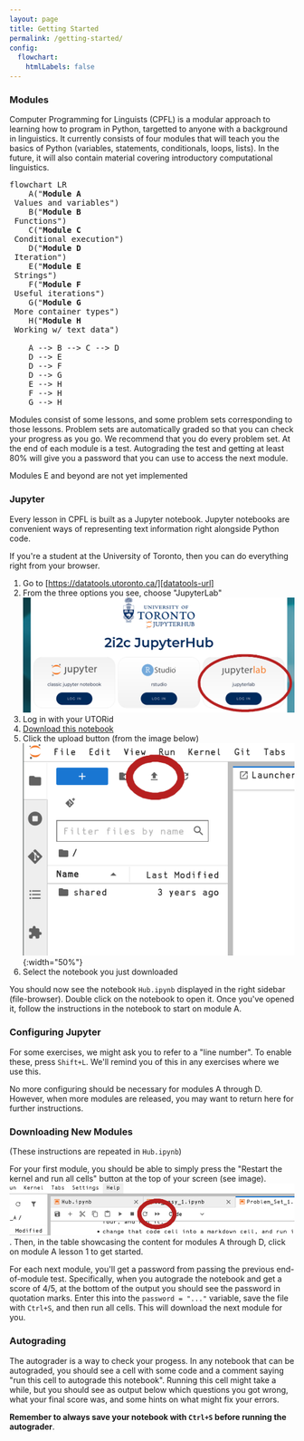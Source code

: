 ```yaml
---
layout: page
title: Getting Started
permalink: /getting-started/
config:
  flowchart:
    htmlLabels: false
---
```


<script type="module">
    import mermaid from 'https://cdn.jsdelivr.net/npm/mermaid@10/dist/mermaid.esm.min.mjs';
    mermaid.initialize({ startOnLoad: true });
</script>

### Modules

Computer Programming for Linguists (CPFL) is a modular approach to learning how to
program in Python, targetted to anyone with a background in linguistics. It
currently consists of four modules that will teach you the basics of Python
(variables, statements, conditionals, loops, lists). In the future, it will
also contain material covering introductory computational linguistics.

<pre class="mermaid">
flowchart LR
    A("<b>Module A</b> <br> Values and variables")
    B("<b>Module B</b> <br> Functions")
    C("<b>Module C</b> <br> Conditional execution")
    D("<b>Module D</b> <br> Iteration")
    E("<b>Module E</b> <br> Strings")
    F("<b>Module F</b> <br> Useful iterations")
    G("<b>Module G</b> <br> More container types")
    H("<b>Module H</b> <br> Working w/ text data")

    A --> B --> C --> D
    D --> E
    D --> F
    D --> G
    E --> H
    F --> H
    G --> H
</pre>

Modules consist of some lessons, and some problem sets corresponding to those
lessons. Problem sets are automatically graded so that you can check your
progress as you go. We recommend that you do every problem set. At the end of
each module is a test. Autograding the test and getting at least 80% will give
you a password that you can use to access the next module.

Modules E and beyond are not yet implemented

### Jupyter

Every lesson in CPFL is built as a Jupyter notebook. Jupyter notebooks are
convenient ways of representing text information right alongside Python code.

If you're a student at the University of Toronto, then you can do everything right from your browser.

1. Go to [https://datatools.utoronto.ca/][datatools-url]
2. From the three options you see, choose "JupyterLab" ![image][datatools-img]
3. Log in with your UTORid
4. <a href="{{site.url}}{{site.baseurl}}/assets/notebooks/Hub.ipynb"
      download>Download this notebook</a>
5. Click the upload button (from the image below)
   ![image][upload-img]{:width="50%"}
6. Select the notebook you just downloaded

You should now see the notebook `Hub.ipynb` displayed in the right sidebar
(file-browser). Double click on the notebook to open it. Once you've opened
it, follow the instructions in the notebook to start on module A.

### Configuring Jupyter

For some exercises, we might ask you to refer to a "line number". To enable
these, press `Shift+L`. We'll remind you of this in any exercises where we use
this.

No more configuring should be necessary for modules A through D. However, when more
modules are released, you may want to return here for further instructions.

### Downloading New Modules

(These instructions are repeated in `Hub.ipynb`)

For your first module, you should be able to simply press the "Restart the
kernel and run all cells" button at the top of your screen (see image).
![image][runall-img]. Then, in the table showcasing the content for modules A
through D, click on module A lesson 1 to get started.

For each next module, you'll get a password from passing the previous
end-of-module test. Specifically, when you autograde the notebook and get a score of 4/5, at the bottom of the output you should see the password in quotation marks. Enter this into the `password = "..."` variable, save the
file with `Ctrl+S`, and then run all cells. This will download the next module for you.

### Autograding

The autograder is a way to check your progess. In any notebook that can be
autograded, you should see a cell with some code and a comment saying "run this
cell to autograde this notebook". Running this cell might take a while, but you
should see as output below which questions you got wrong, what your final score
was, and some hints on what might fix your errors.

**Remember to always save your notebook with `Ctrl+S` before running the
autograder**.

[datatools-url]: https://datatools.utoronto.ca/
[datatools-img]: assets/images/datatools.png
[upload-img]: assets/images/upload.png
[runall-img]: assets/images/runall.png

